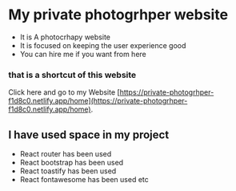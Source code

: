 # My private photogrhper website
- It is A photocrhapy website
- It is focused on keeping the user experience good
- You can hire me if you want from here


### that is a shortcut of this website
Click here and go to my Website [https://private-photogrhper-f1d8c0.netlify.app/home](https://private-photogrhper-f1d8c0.netlify.app/home). 


## I have used space in my project

- React router has been used
- React bootstrap has been used
- React toastify has been used
- React fontawesome has been used etc
